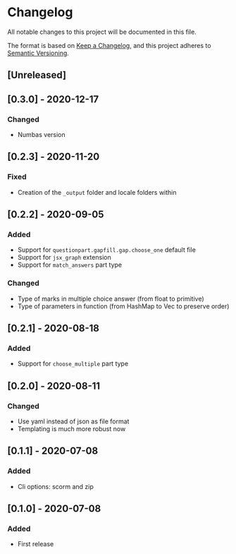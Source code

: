 # Changelog

All notable changes to this project will be documented in this file.

The format is based on [Keep a Changelog](https://keepachangelog.com/en/1.0.0/),
and this project adheres to [Semantic Versioning](https://semver.org/spec/v2.0.0.html).

## [Unreleased]

## [0.3.0] - 2020-12-17

### Changed
- Numbas version

## [0.2.3] - 2020-11-20

### Fixed
- Creation of the `_output` folder and locale folders within

## [0.2.2] - 2020-09-05

### Added
- Support for `questionpart.gapfill.gap.choose_one` default file
- Support for `jsx_graph` extension
- Support for `match_answers` part type
### Changed
- Type of marks in multiple choice answer (from float to primitive)
- Type of parameters in function (from HashMap to Vec to preserve order)

## [0.2.1] - 2020-08-18

### Added
- Support for `choose_multiple` part type

## [0.2.0] - 2020-08-11

### Changed
- Use yaml instead of json as file format
- Templating is much more robust now

## [0.1.1] - 2020-07-08

### Added
- Cli options: scorm and zip

## [0.1.0] - 2020-07-08

### Added
- First release
